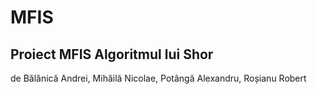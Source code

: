 # MFIS
## Proiect MFIS Algoritmul lui Shor
de Bălănică Andrei, Mihăilă Nicolae, Potângă Alexandru, Roșianu Robert
